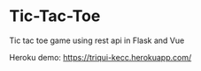 # Tic-Tac-Toe
Tic tac toe game using rest api in Flask and Vue

Heroku demo: https://triqui-kecc.herokuapp.com/